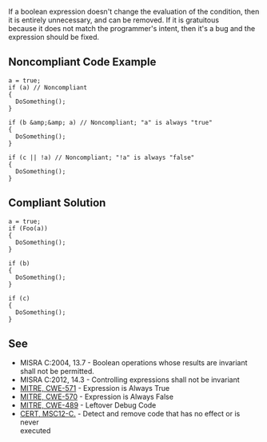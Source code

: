 
If a boolean expression doesn't change the evaluation of the condition, then it is entirely unnecessary, and can be removed. If it is gratuitous<br>because it does not match the programmer's intent, then it's a bug and the expression should be fixed.

## Noncompliant Code Example


    a = true;
    if (a) // Noncompliant
    {
      DoSomething();
    }
    
    if (b &amp;&amp; a) // Noncompliant; "a" is always "true"
    {
      DoSomething();
    }
    
    if (c || !a) // Noncompliant; "!a" is always "false"
    {
      DoSomething();
    }


## Compliant Solution


    a = true;
    if (Foo(a))
    {
      DoSomething();
    }
    
    if (b)
    {
      DoSomething();
    }
    
    if (c)
    {
      DoSomething();
    }


## See

- MISRA C:2004, 13.7 - Boolean operations whose results are invariant shall not be permitted.
- MISRA C:2012, 14.3 - Controlling expressions shall not be invariant
- [MITRE, CWE-571](http://cwe.mitre.org/data/definitions/571) - Expression is Always True
- [MITRE, CWE-570](http://cwe.mitre.org/data/definitions/570) - Expression is Always False
- [MITRE, CWE-489](http://cwe.mitre.org/data/definitions/489) - Leftover Debug Code
- [CERT, MSC12-C.](https://www.securecoding.cert.org/confluence/x/NYA5) - Detect and remove code that has no effect or is never<br>  executed

